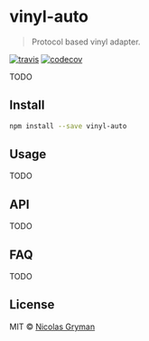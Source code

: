# vinyl-auto

> Protocol based vinyl adapter.

[![travis][travis-image]][travis-url] [![codecov][codecov-image]][codecov-url]

[travis-image]: https://img.shields.io/travis/ngryman/vinyl-auto.svg?style=flat
[travis-url]: https://travis-ci.org/ngryman/vinyl-auto
[codecov-image]: https://img.shields.io/codecov/c/github/ngryman/vinyl-auto.svg
[codecov-url]: https://codecov.io/github/ngryman/vinyl-auto


TODO

## Install

```bash
npm install --save vinyl-auto
```

## Usage

TODO

## API

TODO

## FAQ

TODO

## License

MIT © [Nicolas Gryman](http://ngryman.sh)
